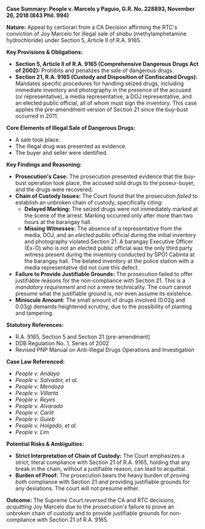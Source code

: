 **Case Summary: People v. Marcelo y Paguio, G.R. No. 228893, November 26, 2018 (843 Phil. 994)**

**Nature:** Appeal by certiorari from a CA Decision affirming the RTC's conviction of Joy Marcelo for illegal sale of *shabu* (methylamphetamine hydrochloride) under Section 5, Article II of R.A. 9165.

**Key Provisions & Obligations:**

*   **Section 5, Article II of R.A. 9165 (Comprehensive Dangerous Drugs Act of 2002):** Prohibits and penalizes the sale of dangerous drugs.
*   **Section 21, R.A. 9165 (Custody and Disposition of Confiscated Drugs):** Mandates specific procedures for handling seized drugs, including immediate inventory and photography in the presence of the accused (or representative), a media representative, a DOJ representative, and an elected public official, all of whom must sign the inventory. This case applies the pre-amendment version of Section 21 since the buy-bust occurred in 2011.

**Core Elements of Illegal Sale of Dangerous Drugs:**
*   A sale took place.
*   The illegal drug was presented as evidence.
*   The buyer and seller were identified.

**Key Findings and Reasoning:**

*   **Prosecution's Case:** The prosecution presented evidence that the buy-bust operation took place, the accused sold drugs to the poseur-buyer, and the drugs were recovered.
*   **Chain of Custody Issues:** The Court found that the prosecution *failed* to establish an unbroken chain of custody, specifically citing:
    *   **Delayed Marking:** The seized drugs were not immediately marked at the scene of the arrest. Marking occurred only after more than two hours at the barangay hall.
    *   **Missing Witnesses:** The absence of a representative from the media, DOJ, and an *elected* public official during the initial inventory and photography violated Section 21. A barangay Executive Officer (Ex-O) who is not an elected public official was the only third party witness present during the inventory conducted by SPO1 Cabinta at the barangay hall. The belated inventory at the police station with a media representative did not cure this defect.
*   **Failure to Provide Justifiable Grounds:** The prosecution failed to offer justifiable reasons for the non-compliance with Section 21. This is a *mandatory requirement* and not a mere technicality. The court cannot presume what the justifiable ground is, nor even assume its existence.
*   **Miniscule Amount:** The small amount of drugs involved (0.02g and 0.03g) demands heightened scrutiny, due to the possibility of planting and tampering.

**Statutory References:**

*   R.A. 9165, Section 5 and Section 21 (pre-amendment)
*   DDB Regulation No. 1, Series of 2002
*   Revised PNP Manual on Anti-Illegal Drugs Operations and Investigation

**Case Law Referenced:**

*   *People v. Andaya*
*   *People v. Salvador, et al.*
*   *People v. Mendoza*
*   *People v. Villarta*
*   *People v. Reyes*
*   *People v. Alvarado*
*   *People v. Carlit*
*   *People v. Guieb*
*   *People v. Holgado, et al.*
*   *People v. Lim*

**Potential Risks & Ambiguities:**

*   **Strict Interpretation of Chain of Custody:** The Court emphasizes a strict, literal compliance with Section 21 of R.A. 9165, holding that any break in the chain, without a justifiable reason, can lead to acquittal.
*   **Burden of Proof:** The prosecution bears the heavy burden of proving *both* compliance with Section 21 *and* providing justifiable grounds for any deviations. The court will not presume either.

**Outcome:** The Supreme Court *reversed* the CA and RTC decisions, *acquitting* Joy Marcelo due to the prosecution's failure to prove an unbroken chain of custody and to provide justifiable grounds for non-compliance with Section 21 of R.A. 9165.
